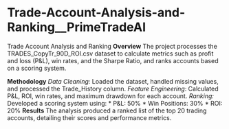 # Trade-Account-Analysis-and-Ranking__PrimeTradeAI
Trade Account Analysis and Ranking
**Overview**
The project processes the TRADES_CopyTr_90D_ROI.csv dataset to calculate metrics such as profit and loss (P&L), win rates, and the Sharpe Ratio, and ranks accounts based on a scoring system.

**Methodology**
*Data Cleaning:* Loaded the dataset, handled missing values, and processed the Trade_History column.
*Feature Engineering*: Calculated P&L, ROI, win rates, and maximum drawdown for each account.
*Ranking:* Developed a scoring system using:
    * P&L: 50%
    * Win Positions: 30%
    * ROI: 20%
**Results**
The analysis produced a ranked list of the top 20 trading accounts, detailing their scores and performance metrics.
